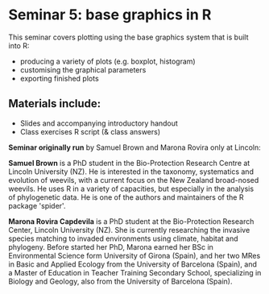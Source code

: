 # Seminar 5: base graphics in R

This seminar covers plotting using the base graphics system that is built into R:

* producing a variety of plots (e.g. boxplot, histogram)
* customising the graphical parameters
* exporting finished plots

## Materials include:

* Slides and accompanying introductory handout
* Class exercises R script (& class answers)

__Seminar originally run__ by Samuel Brown and Marona Rovira only at Lincoln:

__Samuel Brown__ is a PhD student in the Bio-Protection Research Centre at Lincoln University (NZ). He is interested in the taxonomy, systematics and evolution of weevils, with a current focus on the New Zealand broad-nosed weevils. He uses R in a variety of capacities, but especially in the analysis of phylogenetic data. He is one of the authors and maintainers of the R package 'spider'.

__Marona Rovira Capdevila__ is a PhD student at the Bio-Protection Research Center, Lincoln University (NZ). She is currently researching the invasive species matching to invaded environments using climate, habitat and phylogeny. Before started her PhD, Marona earned her BSc in Environmental Science form University of Girona (Spain), and her two MRes in Basic and Applied Ecology from the University of Barcelona (Spain), and a Master of Education in Teacher Training Secondary School, specializing in Biology and Geology, also from the University of Barcelona (Spain).